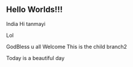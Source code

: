 ## Hello Worlds!!!
India
Hi tanmayi

Lol

GodBless u all
Welcome
This is the child branch2

Today is a beautiful day
